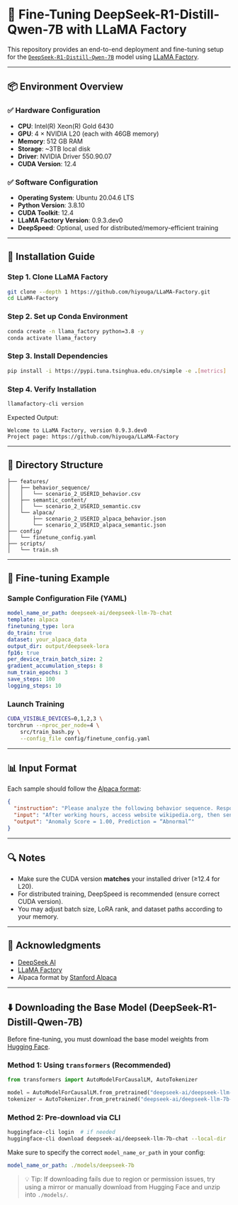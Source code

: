 # 🔧 Fine-Tuning DeepSeek-R1-Distill-Qwen-7B with LLaMA Factory

This repository provides an end-to-end deployment and fine-tuning setup for the [`DeepSeek-R1-Distill-Qwen-7B`](https://huggingface.co/deepseek-ai/deepseek-llm-7b-chat) model using [LLaMA Factory](https://github.com/hiyouga/LLaMA-Factory).

---

## 📦 Environment Overview

### ✅ Hardware Configuration

- **CPU**: Intel(R) Xeon(R) Gold 6430  
- **GPU**: 4 × NVIDIA L20 (each with 46GB memory)  
- **Memory**: 512 GB RAM  
- **Storage**: ~3TB local disk  
- **Driver**: NVIDIA Driver 550.90.07  
- **CUDA Version**: 12.4  

### ✅ Software Configuration

- **Operating System**: Ubuntu 20.04.6 LTS  
- **Python Version**: 3.8.10  
- **CUDA Toolkit**: 12.4  
- **LLaMA Factory Version**: 0.9.3.dev0  
- **DeepSpeed**: Optional, used for distributed/memory-efficient training

---

## 🔧 Installation Guide

### Step 1. Clone LLaMA Factory

```bash
git clone --depth 1 https://github.com/hiyouga/LLaMA-Factory.git
cd LLaMA-Factory
```

### Step 2. Set up Conda Environment

```bash
conda create -n llama_factory python=3.8 -y
conda activate llama_factory
```

### Step 3. Install Dependencies

```bash
pip install -i https://pypi.tuna.tsinghua.edu.cn/simple -e .[metrics]
```

### Step 4. Verify Installation

```bash
llamafactory-cli version
```

Expected Output:

```
Welcome to LLaMA Factory, version 0.9.3.dev0
Project page: https://github.com/hiyouga/LLaMA-Factory
```

---

## 📂 Directory Structure

```
├── features/
│   ├── behavior_sequence/
│   │   └── scenario_2_USERID_behavior.csv
│   ├── semantic_content/
│   │   └── scenario_2_USERID_semantic.csv
│   └── alpaca/
│       ├── scenario_2_USERID_alpaca_behavior.json
│       └── scenario_2_USERID_alpaca_semantic.json
├── config/
│   └── finetune_config.yaml
├── scripts/
│   └── train.sh
```

---

## 🧪 Fine-tuning Example

### Sample Configuration File (YAML)

```yaml
model_name_or_path: deepseek-ai/deepseek-llm-7b-chat
template: alpaca
finetuning_type: lora
do_train: true
dataset: your_alpaca_data
output_dir: output/deepseek-lora
fp16: true
per_device_train_batch_size: 2
gradient_accumulation_steps: 8
num_train_epochs: 3
save_steps: 100
logging_steps: 10
```

### Launch Training

```bash
CUDA_VISIBLE_DEVICES=0,1,2,3 \
torchrun --nproc_per_node=4 \
    src/train_bash.py \
    --config_file config/finetune_config.yaml
```

---

## 📊 Input Format

Each sample should follow the [Alpaca format](https://github.com/tatsu-lab/stanford_alpaca):

```json
{
  "instruction": "Please analyze the following behavior sequence. Respond with both an anomaly score and a classification result (‘Normal‘ or ‘Abnormal‘)",
  "input": "After working hours, access website wikipedia.org, then send email from insider to outsider.",
  "output": "Anomaly Score = 1.00, Prediction = “Abnormal”"
}
```

---

## 🔍 Notes

- Make sure the CUDA version **matches** your installed driver (≥12.4 for L20).
- For distributed training, DeepSpeed is recommended (ensure correct CUDA version).
- You may adjust batch size, LoRA rank, and dataset paths according to your memory.

---

## 📮 Acknowledgments

- [DeepSeek AI](https://github.com/deepseek-ai)
- [LLaMA Factory](https://github.com/hiyouga/LLaMA-Factory)
- Alpaca format by [Stanford Alpaca](https://github.com/tatsu-lab/stanford_alpaca)

---

## ⬇️ Downloading the Base Model (DeepSeek-R1-Distill-Qwen-7B)

Before fine-tuning, you must download the base model weights from [Hugging Face](https://huggingface.co/deepseek-ai/deepseek-llm-7b-chat).

### Method 1: Using `transformers` (Recommended)

```python
from transformers import AutoModelForCausalLM, AutoTokenizer

model = AutoModelForCausalLM.from_pretrained("deepseek-ai/deepseek-llm-7b-chat")
tokenizer = AutoTokenizer.from_pretrained("deepseek-ai/deepseek-llm-7b-chat")
```

### Method 2: Pre-download via CLI

```bash
huggingface-cli login  # if needed
huggingface-cli download deepseek-ai/deepseek-llm-7b-chat --local-dir ./models/deepseek-7b
```

Make sure to specify the correct `model_name_or_path` in your config:
```yaml
model_name_or_path: ./models/deepseek-7b
```


> 💡 Tip: If downloading fails due to region or permission issues, try using a mirror or manually download from Hugging Face and unzip into `./models/`.


